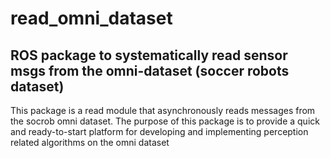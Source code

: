 read_omni_dataset
=================

ROS package to systematically read sensor msgs from the omni-dataset (soccer robots dataset)
---------------------

This package is a read module that asynchronously reads messages from the socrob omni dataset. The purpose of this package is to provide a quick and ready-to-start platform for developing and implementing perception related algorithms on the omni dataset
